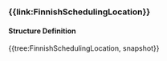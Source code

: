 ### {{link:FinnishSchedulingLocation}} 

#### Structure Definition

{{tree:FinnishSchedulingLocation, snapshot}}

